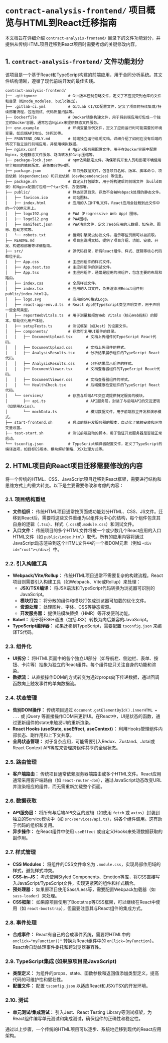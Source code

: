 # `contract-analysis-frontend/` 项目概览与HTML到React迁移指南

本文档旨在详细介绍 `contract-analysis-frontend/` 目录下的文件功能划分，并提供从传统HTML项目迁移到React项目时需要考虑的关键修改内容。

## 1. `contract-analysis-frontend/` 文件功能划分

该项目是一个基于React和TypeScript构建的前端应用，用于合同分析系统。其文件结构清晰，遵循了现代前端开发的最佳实践。

```
contract-analysis-frontend/
├── .gitignore              # Git版本控制忽略文件，定义了不应提交到仓库的文件和目录（如node_modules, build输出）。
├── .gitlab-ci.yml          # GitLab CI/CD配置文件，定义了项目的持续集成/持续部署流程，包括测试、代码质量扫描等。
├── Dockerfile              # Docker镜像构建文件，用于将前端应用打包成一个独立的Docker容器，通常包含Nginx来提供静态文件服务。
├── env.example             # 环境变量示例文件，定义了应用运行时可能需要的环境变量，如后端API地址、分析ID等。
├── FRONTEND_ONLY.md        # 前端独立运行说明文档，详细介绍了如何在没有后端的情况下独立运行前端应用，并使用模拟数据。
├── nginx.conf              # Nginx服务器配置文件，用于在Docker容器中配置Nginx，处理静态文件服务、路由转发和Gzip压缩等。
├── package-lock.json       # npm依赖锁定文件，确保所有开发人员和部署环境使用完全相同的依赖版本，避免兼容性问题。
├── package.json            # 项目元数据文件，包含项目名称、版本、脚本命令、项目依赖（dependencies）和开发依赖（devDependencies）等信息。
├── package.sh              # 自定义打包脚本，用于将构建后的前端文件（build目录）和Nginx配置打包成一个tar文件，方便部署。
├── public/                 # 静态资源目录，存放不会被Webpack处理的静态文件。
│   ├── favicon.ico         # 网站图标。
│   ├── index.html          # 应用的入口HTML文件，React应用会挂载到此文件中的一个DOM元素上。
│   ├── logo192.png         # PWA（Progressive Web App）图标。
│   ├── logo512.png         # PWA图标。
│   ├── manifest.json       # PWA清单文件，定义了Web应用的元数据，如名称、图标、启动方式等。
│   └── robots.txt          # 搜索引擎爬虫协议文件，指示哪些页面可以被抓取。
├── README.md               # 项目主说明文档，提供了项目介绍、功能、安装、开发、构建和部署等详细指南。
├── src/                    # 源代码目录，所有React组件、样式、逻辑等核心代码都位于此。
│   ├── App.css             # 主应用组件的样式文件。
│   ├── App.test.tsx        # 主应用组件的测试文件。
│   ├── App.tsx             # 主应用组件，通常是应用的根组件，包含主要的布局和路由。
│   ├── index.css           # 全局样式文件。
│   ├── index.tsx           # 应用的入口文件，负责渲染根React组件到public/index.html中。
│   ├── logo.svg            # 应用的SVG格式Logo。
│   ├── react-app-env.d.ts  # React App的TypeScript类型声明文件，用于声明一些全局类型。
│   ├── reportWebVitals.ts  # 用于测量和报告Web Vitals（核心Web指标）的脚本，帮助优化用户体验。
│   ├── setupTests.ts       # 测试框架（如Jest）的设置文件。
│   ├── components/         # 存放可复用UI组件的目录。
│   │   ├── DocumentUpload.tsx      # 文档上传组件的TypeScript React代码。
│   │   ├── DocumentUpload.css      # 文档上传组件的样式。
│   │   ├── AnalysisResults.tsx     # 分析结果展示组件的TypeScript React代码。
│   │   ├── AnalysisResults.css     # 分析结果展示组件的样式。
│   │   ├── DocumentViewer.tsx      # 文档查看器组件的TypeScript React代码。
│   │   ├── DocumentViewer.css      # 文档查看器组件的样式。
│   │   └── HealthCheck.tsx         # 后端健康检查组件的TypeScript React代码。
│   └── services/           # 存放与后端API交互或提供特定服务的模块。
│       ├── api.ts                  # API服务层，封装了与后端API的交互逻辑（如使用Axios）。
│       └── mockData.ts             # 模拟数据文件，用于前端独立开发和演示模式。
├── start-frontend.sh       # 启动前端开发服务器的脚本，自动化了依赖安装和环境变量设置。
├── test-start.sh           # 测试前端启动的脚本，用于验证开发服务器是否能正常启动。
└── tsconfig.json           # TypeScript编译器配置文件，定义了TypeScript的编译选项，如目标ES版本、模块解析策略、JSX处理方式等。
```

## 2. HTML项目向React项目迁移需要修改的内容

将一个传统的HTML、CSS、JavaScript项目迁移到React框架，需要进行结构和思维方式上的重大转变。以下是主要需要修改和考虑的内容：

### 2.1. 项目结构重组

*   **文件组织：** 传统HTML项目通常按页面或功能划分HTML、CSS、JS文件。迁移到React后，需要将这些文件重组为以组件为中心的结构，每个组件包含其自身的逻辑（`.tsx`）、样式（`.css`或`.module.css`）和测试文件。
*   **入口文件：** 传统项目的多个HTML文件将被一个或少数几个React应用的入口HTML文件（如 `public/index.html`）取代。所有的应用内容将通过JavaScript动态渲染到这个HTML文件中的一个根DOM元素（例如 `<div id="root"></div>`）中。

### 2.2. 引入构建工具

*   **Webpack/Vite/Rollup：** 传统HTML项目通常不需要复杂的构建流程。React项目则需要引入构建工具（如Webpack、Vite或Rollup）来处理：
    *   **JSX/TSX编译：** 将JSX语法和TypeScript代码转换为浏览器可识别的JavaScript。
    *   **模块打包：** 将分散的组件和模块打包成浏览器可加载的优化文件。
    *   **资源处理：** 处理图片、字体、CSS等静态资源。
    *   **开发服务器：** 提供热模块替换（HMR）等开发便利功能。
*   **Babel：** 用于将ES6+语法（包括JSX）转换为向后兼容的JavaScript。
*   **TypeScript编译器：** 如果迁移到TypeScript，需要配置 `tsconfig.json` 来编译TS代码。

### 2.3. 组件化

*   **UI拆分：** 将HTML页面中的各个独立UI部分（如导航栏、侧边栏、表单、按钮、卡片等）抽象为独立的React组件。每个组件应只关注自身的功能和渲染。
*   **数据流：** 从直接操作DOM的方式转变为通过props向下传递数据，通过回调函数向上触发事件的单向数据流。

### 2.4. 状态管理

*   **告别DOM操作：** 传统项目通过 `document.getElementById().innerHTML = ...` 或 jQuery 等直接操作DOM来更新UI。在React中，UI是状态的函数，通过更新组件的state来触发UI的重新渲染。
*   **React Hooks (useState, useEffect, useContext)：** 利用Hooks管理组件内部状态、副作用和上下文共享。
*   **全局状态管理：** 对于复杂应用，可能需要引入Redux、Zustand、Jotai或React Context API等库来管理跨组件共享的全局状态。

### 2.5. 路由管理

*   **客户端路由：** 传统项目通常依赖服务器端路由或多个HTML文件。React应用通常采用客户端路由（如 `react-router-dom`），通过JavaScript动态改变URL并渲染相应的组件，而无需重新加载整个页面。

### 2.6. 数据获取

*   **API服务层：** 将所有与后端API交互的逻辑（如使用 `fetch` 或 `axios`）封装到独立的Service模块中（如 `src/services/api.ts`），供各个组件调用。这有助于代码的组织和复用。
*   **异步操作：** 在React组件中使用 `useEffect` 或自定义Hooks来处理数据获取的副作用。

### 2.7. 样式管理

*   **CSS Modules：** 将组件的CSS文件命名为 `.module.css`，实现局部作用域的样式，避免样式冲突。
*   **CSS-in-JS：** 考虑使用Styled Components、Emotion等库，将CSS直接写入JavaScript/TypeScript文件，实现更紧密的组件和样式耦合。
*   **预处理器：** 如果原项目使用Sass/Less等，需要配置Webpack加载器（如 `sass-loader`）来处理。
*   **CSS框架：** 如果原项目使用了Bootstrap等CSS框架，可以继续在React中使用（如 `react-bootstrap`），但需要注意其与React组件的集成方式。

### 2.8. 事件处理

*   **合成事件：** React有自己的合成事件系统，需要将HTML中的 `onclick="myFunction()"` 转换为React组件中的 `onClick={myFunction}`。React会自动处理事件委托和跨浏览器兼容性。

### 2.9. TypeScript集成 (如果原项目是JavaScript)

*   **类型定义：** 为组件的props、state、函数参数和返回值添加类型定义，提高代码的可维护性和健壮性。
*   **配置文件：** 配置 `tsconfig.json` 以适应React和JSX/TSX的开发环境。

### 2.10. 测试

*   **单元测试/集成测试：** 引入Jest、React Testing Library等测试框架，为React组件编写单元测试和集成测试，确保组件的正确性和稳定性。

通过以上步骤，一个传统的HTML项目可以逐步、系统地迁移到现代的React应用架构。
